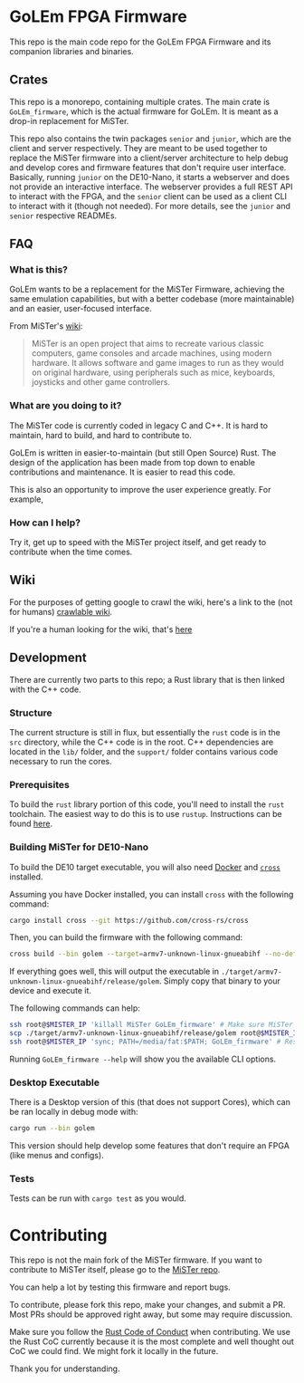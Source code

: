# GoLEm FPGA Firmware

This repo is the main code repo for the GoLEm FPGA Firmware and its companion libraries and binaries.

## Crates

This repo is a monorepo, containing multiple crates.
The main crate is `GoLEm_firmware`, which is the actual firmware for GoLEm.
It is meant as a drop-in replacement for MiSTer.

This repo also contains the twin packages `senior` and `junior`, which are the client and server respectively.
They are meant to be used together to replace the MiSTer firmware into a client/server architecture to help debug and develop cores and firmware features that don't require user interface.
Basically, running `junior` on the DE10-Nano, it starts a webserver and does not provide an interactive interface.
The webserver provides a full REST API to interact with the FPGA, and the `senior` client can be used as a client CLI to interact with it (though not needed).
For more details, see the `junior` and `senior` respective READMEs.

## FAQ

### What is this?

GoLEm wants to be a replacement for the MiSTer Firmware, achieving the same emulation capabilities, but with a better codebase (more maintainable) and an easier, user-focused interface.

From MiSTer's [wiki](https://github.com/MiSTer-devel/Wiki_MiSTer/wiki):

> MiSTer is an open project that aims to recreate various classic computers, game consoles and arcade machines, using modern hardware.
> It allows software and game images to run as they would on original hardware, using peripherals such as mice, keyboards, joysticks and other game controllers.

### What are you doing to it?

The MiSTer code is currently coded in legacy C and C++.
It is hard to maintain, hard to build, and hard to contribute to.

GoLEm is written in easier-to-maintain (but still Open Source) Rust.
The design of the application has been made from top down to enable contributions and maintenance.
It is easier to read this code.

This is also an opportunity to improve the user experience greatly.
For example,

### How can I help?

Try it, get up to speed with the MiSTer project itself, and get ready to contribute when the time comes.

## Wiki

For the purposes of getting google to crawl the wiki, here's a link to the (not for humans) [crawlable wiki](https://github-wiki-see.page/m/MiSTer-devel/Wiki_MiSTer/wiki).

If you're a human looking for the wiki, that's [here](https://github.com/MiSTer-devel/Wiki_MiSTer/wiki)

## Development

There are currently two parts to this repo; a Rust library that is then linked with the C++ code.

### Structure

The current structure is still in flux, but essentially the `rust` code is in the `src` directory, while the C++ code is in the root.
C++ dependencies are located in the `lib/` folder, and the `support/` folder contains various code necessary to run the cores.

### Prerequisites

To build the `rust` library portion of this code, you'll need to install the `rust` toolchain.
The easiest way to do this is to use `rustup`.
Instructions can be found [here](https://rustup.rs/).

### Building MiSTer for DE10-Nano

To build the DE10 target executable, you will also need [Docker](https://www.docker.com) and [`cross`](https://https://github.com/cross-rs/cross?tab=readme-ov-file) installed.

Assuming you have Docker installed, you can install `cross` with the following command:

```bash
cargo install cross --git https://github.com/cross-rs/cross
```

Then, you can build the firmware with the following command:

```bash
cross build --bin golem --target=armv7-unknown-linux-gnueabihf --no-default-features --features=platform_de10 --release
```

If everything goes well, this will output the executable in `./target/armv7-unknown-linux-gnueabihf/release/golem`. Simply copy that binary to your device and execute it.

The following commands can help:

```bash
ssh root@$MISTER_IP 'killall MiSTer GoLEm_firmware' # Make sure MiSTer (and GoLEm) is not running
scp ./target/armv7-unknown-linux-gnueabihf/release/golem root@$MISTER_IP:/media/fat/GoLEm_firmware # Copy the binary to the device
ssh root@$MISTER_IP 'sync; PATH=/media/fat:$PATH; GoLEm_firmware' # Restart the firmware
```

Running `GoLEm_firmware --help` will show you the available CLI options.

### Desktop Executable

There is a Desktop version of this (that does not support Cores), which can be ran locally in debug mode with:

```bash
cargo run --bin golem
```

This version should help develop some features that don't require an FPGA (like menus and configs).

### Tests

Tests can be run with `cargo test` as you would.

# Contributing

This repo is not the main fork of the MiSTer firmware.
If you want to contribute to MiSTer itself, please go to the [MiSTer repo](https://github.com/MiSTer-devel/Main_MiSTer/).

You can help a lot by testing this firmware and report bugs.

To contribute, please fork this repo, make your changes, and submit a PR.
Most PRs should be approved right away, but some may require discussion.

Make sure you follow the [Rust Code of Conduct](https://www.rust-lang.org/policies/code-of-conduct) when contributing.
We use the Rust CoC currently because it is the most complete and well thought out CoC we could find.
We might fork it locally in the future.

Thank you for understanding.

